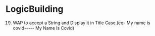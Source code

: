 # LogicBuilding
19.	WAP to accept a String and Display it in Title Case.(eq- My name is covid----- My Name Is Covid)

